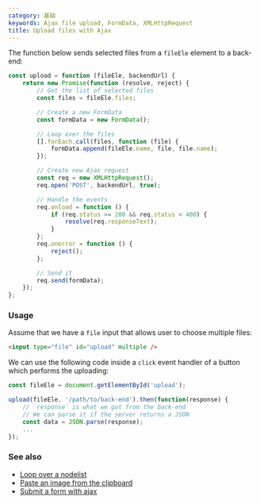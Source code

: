 ```yaml
---
category: 基础
keywords: Ajax file upload, FormData, XMLHttpRequest
title: Upload files with Ajax
---
```


The function below sends selected files from a `fileEle` element to a back-end:

```js
const upload = function (fileEle, backendUrl) {
    return new Promise(function (resolve, reject) {
        // Get the list of selected files
        const files = fileEle.files;

        // Create a new FormData
        const formData = new FormData();

        // Loop over the files
        [].forEach.call(files, function (file) {
            formData.append(fileEle.name, file, file.name);
        });

        // Create new Ajax request
        const req = new XMLHttpRequest();
        req.open('POST', backendUrl, true);

        // Handle the events
        req.onload = function () {
            if (req.status >= 200 && req.status < 400) {
                resolve(req.responseText);
            }
        };
        req.onerror = function () {
            reject();
        };

        // Send it
        req.send(formData);
    });
};
```

### Usage

Assume that we have a `file` input that allows user to choose multiple files:

```html
<input type="file" id="upload" multiple />
```

We can use the following code inside a `click` event handler of a button which performs the uploading:

```js
const fileEle = document.getElementById('upload');

upload(fileEle, '/path/to/back-end').then(function(response) {
    // `response` is what we got from the back-end
    // We can parse it if the server returns a JSON
    const data = JSON.parse(response);
    ...
});
```

### See also

-   [Loop over a nodelist](/loop-over-a-nodelist)
-   [Paste an image from the clipboard](/paste-an-image-from-the-clipboard)
-   [Submit a form with ajax](/submit-a-form-with-ajax)
